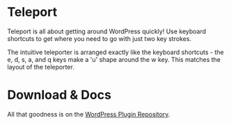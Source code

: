 Teleport
========

Teleport is all about getting around WordPress quickly! Use keyboard shortcuts to get where you need to go with just two key strokes.

The intuitive teleporter is arranged exactly like the keyboard shortcuts - the e, d, s, a, and q keys make a 'u' shape around the w key. This matches the layout of the teleporter.

Download & Docs
===============

All that goodness is on the [WordPress Plugin Repository](http://wordpress.org/extend/plugins/teleport/).